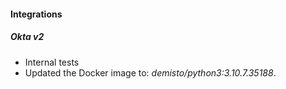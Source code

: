 
#### Integrations
##### Okta v2
- Internal tests
- Updated the Docker image to: *demisto/python3:3.10.7.35188*.
